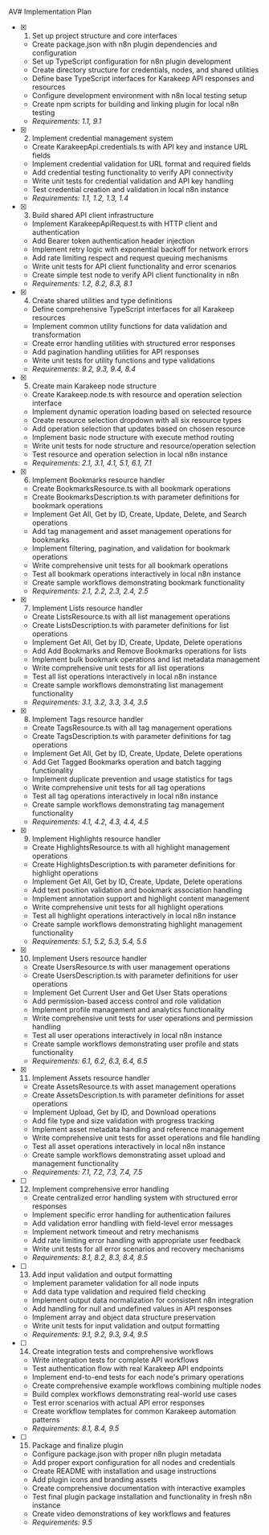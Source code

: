 AV# Implementation Plan

- [x] 1. Set up project structure and core interfaces
  - Create package.json with n8n plugin dependencies and configuration
  - Set up TypeScript configuration for n8n plugin development
  - Create directory structure for credentials, nodes, and shared utilities
  - Define base TypeScript interfaces for Karakeep API responses and resources
  - Configure development environment with n8n local testing setup
  - Create npm scripts for building and linking plugin for local n8n testing
  - _Requirements: 1.1, 9.1_

- [x] 2. Implement credential management system
  - Create KarakeepApi.credentials.ts with API key and instance URL fields
  - Implement credential validation for URL format and required fields
  - Add credential testing functionality to verify API connectivity
  - Write unit tests for credential validation and API key handling
  - Test credential creation and validation in local n8n instance
  - _Requirements: 1.1, 1.2, 1.3, 1.4_

- [x] 3. Build shared API client infrastructure
  - Implement KarakeepApiRequest.ts with HTTP client and authentication
  - Add Bearer token authentication header injection
  - Implement retry logic with exponential backoff for network errors
  - Add rate limiting respect and request queuing mechanisms
  - Write unit tests for API client functionality and error scenarios
  - Create simple test node to verify API client functionality in n8n
  - _Requirements: 1.2, 8.2, 8.3, 8.1_

- [x] 4. Create shared utilities and type definitions
  - Define comprehensive TypeScript interfaces for all Karakeep resources
  - Implement common utility functions for data validation and transformation
  - Create error handling utilities with structured error responses
  - Add pagination handling utilities for API responses
  - Write unit tests for utility functions and type validations
  - _Requirements: 9.2, 9.3, 9.4, 8.4_

- [x] 5. Create main Karakeep node structure
  - Create Karakeep.node.ts with resource and operation selection interface
  - Implement dynamic operation loading based on selected resource
  - Create resource selection dropdown with all six resource types
  - Add operation selection that updates based on chosen resource
  - Implement basic node structure with execute method routing
  - Write unit tests for node structure and resource/operation selection
  - Test resource and operation selection in local n8n instance
  - _Requirements: 2.1, 3.1, 4.1, 5.1, 6.1, 7.1_

- [x] 6. Implement Bookmarks resource handler
  - Create BookmarksResource.ts with all bookmark operations
  - Create BookmarksDescription.ts with parameter definitions for bookmark operations
  - Implement Get All, Get by ID, Create, Update, Delete, and Search operations
  - Add tag management and asset management operations for bookmarks
  - Implement filtering, pagination, and validation for bookmark operations
  - Write comprehensive unit tests for all bookmark operations
  - Test all bookmark operations interactively in local n8n instance
  - Create sample workflows demonstrating bookmark functionality
  - _Requirements: 2.1, 2.2, 2.3, 2.4, 2.5_

- [x] 7. Implement Lists resource handler
  - Create ListsResource.ts with all list management operations
  - Create ListsDescription.ts with parameter definitions for list operations
  - Implement Get All, Get by ID, Create, Update, Delete operations
  - Add Add Bookmarks and Remove Bookmarks operations for lists
  - Implement bulk bookmark operations and list metadata management
  - Write comprehensive unit tests for all list operations
  - Test all list operations interactively in local n8n instance
  - Create sample workflows demonstrating list management functionality
  - _Requirements: 3.1, 3.2, 3.3, 3.4, 3.5_

- [x] 8. Implement Tags resource handler
  - Create TagsResource.ts with all tag management operations
  - Create TagsDescription.ts with parameter definitions for tag operations
  - Implement Get All, Get by ID, Create, Update, Delete operations
  - Add Get Tagged Bookmarks operation and batch tagging functionality
  - Implement duplicate prevention and usage statistics for tags
  - Write comprehensive unit tests for all tag operations
  - Test all tag operations interactively in local n8n instance
  - Create sample workflows demonstrating tag management functionality
  - _Requirements: 4.1, 4.2, 4.3, 4.4, 4.5_

- [x] 9. Implement Highlights resource handler
  - Create HighlightsResource.ts with all highlight management operations
  - Create HighlightsDescription.ts with parameter definitions for highlight operations
  - Implement Get All, Get by ID, Create, Update, Delete operations
  - Add text position validation and bookmark association handling
  - Implement annotation support and highlight content management
  - Write comprehensive unit tests for all highlight operations
  - Test all highlight operations interactively in local n8n instance
  - Create sample workflows demonstrating highlight management functionality
  - _Requirements: 5.1, 5.2, 5.3, 5.4, 5.5_

- [x] 10. Implement Users resource handler
  - Create UsersResource.ts with user management operations
  - Create UsersDescription.ts with parameter definitions for user operations
  - Implement Get Current User and Get User Stats operations
  - Add permission-based access control and role validation
  - Implement profile management and analytics functionality
  - Write comprehensive unit tests for user operations and permission handling
  - Test all user operations interactively in local n8n instance
  - Create sample workflows demonstrating user profile and stats functionality
  - _Requirements: 6.1, 6.2, 6.3, 6.4, 6.5_

- [x] 11. Implement Assets resource handler
  - Create AssetsResource.ts with asset management operations
  - Create AssetsDescription.ts with parameter definitions for asset operations
  - Implement Upload, Get by ID, and Download operations
  - Add file type and size validation with progress tracking
  - Implement asset metadata handling and reference management
  - Write comprehensive unit tests for asset operations and file handling
  - Test all asset operations interactively in local n8n instance
  - Create sample workflows demonstrating asset upload and management functionality
  - _Requirements: 7.1, 7.2, 7.3, 7.4, 7.5_

- [ ] 12. Implement comprehensive error handling
  - Create centralized error handling system with structured error responses
  - Implement specific error handling for authentication failures
  - Add validation error handling with field-level error messages
  - Implement network timeout and retry mechanisms
  - Add rate limiting error handling with appropriate user feedback
  - Write unit tests for all error scenarios and recovery mechanisms
  - _Requirements: 8.1, 8.2, 8.3, 8.4, 8.5_

- [ ] 13. Add input validation and output formatting
  - Implement parameter validation for all node inputs
  - Add data type validation and required field checking
  - Implement output data normalization for consistent n8n integration
  - Add handling for null and undefined values in API responses
  - Implement array and object data structure preservation
  - Write unit tests for input validation and output formatting
  - _Requirements: 9.1, 9.2, 9.3, 9.4, 9.5_

- [ ] 14. Create integration tests and comprehensive workflows
  - Write integration tests for complete API workflows
  - Test authentication flow with real Karakeep API endpoints
  - Implement end-to-end tests for each node's primary operations
  - Create comprehensive example workflows combining multiple nodes
  - Build complex workflows demonstrating real-world use cases
  - Test error scenarios with actual API error responses
  - Create workflow templates for common Karakeep automation patterns
  - _Requirements: 8.1, 8.4, 9.5_

- [ ] 15. Package and finalize plugin
  - Configure package.json with proper n8n plugin metadata
  - Add proper export configuration for all nodes and credentials
  - Create README with installation and usage instructions
  - Add plugin icons and branding assets
  - Create comprehensive documentation with interactive examples
  - Test final plugin package installation and functionality in fresh n8n instance
  - Create video demonstrations of key workflows and features
  - _Requirements: 9.5_